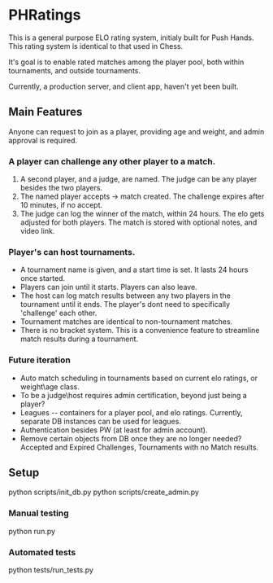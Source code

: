 # PHRatings
This is a general purpose ELO rating system, initialy built for Push Hands. This rating system is identical to that used in Chess.

It's goal is to enable rated matches among the player pool, both within tournaments, and outside tournaments. 

Currently, a production server, and client app, haven't yet been built.

## Main Features 
Anyone can request to join as a player, providing age and weight, and admin approval is required. 

### A player can challenge any other player to a match. 
1. A second player, and a judge, are named. The judge can be any player besides the two players. 
2. The named player accepts -> match created. The challenge expires after 10 minutes, if no accept.
3. The judge can log the winner of the match, within 24 hours. The elo gets adjusted for both players. The match is stored with optional notes, and video link.

### Player's can host tournaments.
* A tournament name is given, and a start time is set. It lasts 24 hours once started. 
* Players can join until it starts. Players can also leave.
* The host can log match results between any two players in the tournament until it ends. The player's dont need to specifically 'challenge' each other. 
* Tournament matches are identical to non-tournament matches.
* There is no bracket system. This is a convenience feature to streamline match results during a tournament.

### Future iteration
* Auto match scheduling in tournaments based on current elo ratings, or weight\age class. 
* To be a judge\host requires admin certification, beyond just being a player?
* Leagues -- containers for a player pool, and elo ratings. Currently, separate DB instances can be used for leagues. 
* Authentication besides PW (at least for admin account).
* Remove certain objects from DB once they are no longer needed? Accepted and Expired Challenges, Tournaments with no Match results.

## Setup
python scripts/init_db.py
python scripts/create_admin.py

### Manual testing
python run.py

### Automated tests
python tests/run_tests.py




